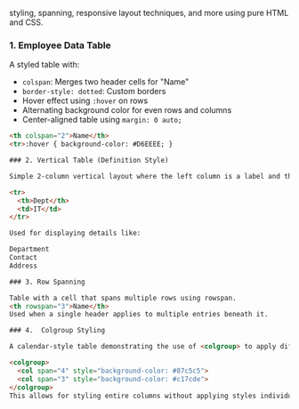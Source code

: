  styling, spanning, responsive layout techniques, and more using pure HTML and CSS.

### 1.  Employee Data Table

A styled table with:

- `colspan`: Merges two header cells for "Name"
- `border-style: dotted`: Custom borders
- Hover effect using `:hover` on rows
- Alternating background color for even rows and columns
- Center-aligned table using `margin: 0 auto;`

```html
<th colspan="2">Name</th>
<tr>:hover { background-color: #D6EEEE; }

### 2. Vertical Table (Definition Style)

Simple 2-column vertical layout where the left column is a label and the right column is content.

<tr>
  <th>Dept</th>
  <td>IT</td>
</tr>

Used for displaying details like:

Department
Contact
Address

### 3. Row Spanning

Table with a cell that spans multiple rows using rowspan.
<th rowspan="3">Name</th>
Used when a single header applies to multiple entries beneath it.

### 4.  Colgroup Styling

A calendar-style table demonstrating the use of <colgroup> to apply different background colors for grouped columns.

<colgroup>
  <col span="4" style="background-color: #87c5c5">
  <col span="3" style="background-color: #c17cde">
</colgroup>
This allows for styling entire columns without applying styles individually to each <td>.
